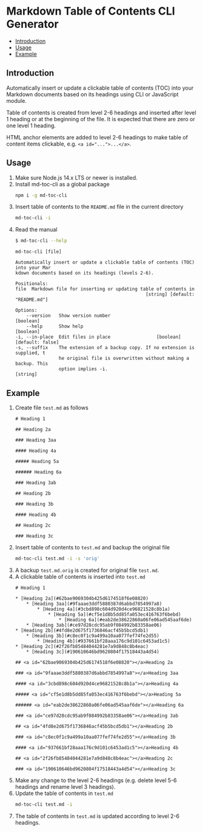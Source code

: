 # Markdown Table of Contents CLI Generator

* [Introduction](#0b79795d3efc95b9976c7c5b933afce2)
* [Usage](#c64518704ce0c0d5501a45763f464276)
* [Example](#0a52730597fb4ffa01fc117d9e71e3a9)

## <a id="0b79795d3efc95b9976c7c5b933afce2"></a>Introduction

Automatically insert or update a clickable table of contents (TOC) into your Markdown documents based on its headings using CLI or JavaScript module.

Table of contents is created from level 2-6 headings and inserted after level 1 heading or at the beginning of the file.
It is expected that there are zero or one level 1 heading.

HTML anchor elements are added to level 2-6 headings to make table of content items clickable, e.g. `<a id="...">...</a>`.

## <a id="c64518704ce0c0d5501a45763f464276"></a>Usage

1. Make sure Node.js 14.x LTS or newer is installed.
2. Install md-toc-cli as a global package
    ```bash
    npm i -g md-toc-cli
    ```
3. Insert table of contents to the `README.md` file in the current directory
    ```bash
    md-toc-cli -i
    ```
4. Read the manual
    ```bash
    $ md-toc-cli --help
    ```
    ```
    md-toc-cli [file]

    Automatically insert or update a clickable table of contents (TOC) into your Mar
    kdown documents based on its headings (levels 2-6).

    Positionals:
    file  Markdown file for inserting or updating table of contents in
                                                    [string] [default: "README.md"]

    Options:
        --version   Show version number                                  [boolean]
        --help      Show help                                            [boolean]
    -i, --in-place  Edit files in place                 [boolean] [default: false]
    -s, --suffix    The extension of a backup copy. If no extension is supplied, t
                    he original file is overwritten without making a backup. This
                    option implies -i.                                    [string]
    ```

## <a id="0a52730597fb4ffa01fc117d9e71e3a9"></a>Example

1. Create file `test.md` as follows
    ```
    # Heading 1

    ## Heading 2a

    ### Heading 3aa

    #### Heading 4a

    ##### Heading 5a

    ###### Heading 6a

    ### Heading 3ab

    ## Heading 2b

    ### Heading 3b

    #### Heading 4b

    ## Heading 2c

    ### Heading 3c
    ```
2. Insert table of contents to `test.md` and backup the original file
    ```bash
    md-toc-cli test.md -i -s 'orig'
    ```
3. A backup `test.md.orig` is created for original file `test.md`.
4. A clickable table of contents is inserted into `test.md`
    ```
    # Heading 1

    * [Heading 2a](#62bae9069304b425d6174518f6e08820)
        * [Heading 3aa](#9faaae3ddf5880387d6abbd7854997a8)
            * [Heading 4a](#3cbd898c604d920d4ce96821528c8b1a)
                * [Heading 5a](#cf5e1d8b5dd85fa053ec416763f6bebd)
                    * [Heading 6a](#eab2de38622860a06fe06ad545aaf6de)
        * [Heading 3ab](#ce97d28cdc95ab9f084992b83358ae06)
    * [Heading 2b](#4fd8e2d675f1736846acf45b5bcd5db1)
        * [Heading 3b](#c8ec0f1c9a499a10aa077fef74fe2d55)
            * [Heading 4b](#937661bf28aaa176c9d101c6453ad1c5)
    * [Heading 2c](#2f26fb85484044281e7a9d848c8b4eac)
        * [Heading 3c](#190610646bd9620804f17518443a4d54)

    ## <a id="62bae9069304b425d6174518f6e08820"></a>Heading 2a

    ### <a id="9faaae3ddf5880387d6abbd7854997a8"></a>Heading 3aa

    #### <a id="3cbd898c604d920d4ce96821528c8b1a"></a>Heading 4a

    ##### <a id="cf5e1d8b5dd85fa053ec416763f6bebd"></a>Heading 5a

    ###### <a id="eab2de38622860a06fe06ad545aaf6de"></a>Heading 6a

    ### <a id="ce97d28cdc95ab9f084992b83358ae06"></a>Heading 3ab

    ## <a id="4fd8e2d675f1736846acf45b5bcd5db1"></a>Heading 2b

    ### <a id="c8ec0f1c9a499a10aa077fef74fe2d55"></a>Heading 3b

    #### <a id="937661bf28aaa176c9d101c6453ad1c5"></a>Heading 4b

    ## <a id="2f26fb85484044281e7a9d848c8b4eac"></a>Heading 2c

    ### <a id="190610646bd9620804f17518443a4d54"></a>Heading 3c
    ```
5. Make any change to the level 2-6 headings (e.g. delete level 5-6 headings and rename level 3 headings).
6. Update the table of contents in `test.md`
    ```bash
    md-toc-cli test.md -i
    ```
7. The table of contents in `test.md` is updated according to level 2-6 headings.